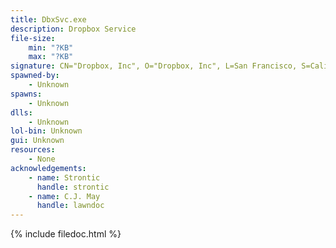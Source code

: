 ```yaml
---
title: DbxSvc.exe
description: Dropbox Service
file-size:
    min: "?KB"
    max: "?KB"
signature: CN="Dropbox, Inc", O="Dropbox, Inc", L=San Francisco, S=California, C=US
spawned-by:
    - Unknown
spawns:
    - Unknown
dlls:
    - Unknown
lol-bin: Unknown
gui: Unknown
resources:
    - None
acknowledgements:
    - name: Strontic
      handle: strontic
    - name: C.J. May
      handle: lawndoc
---
```


{% include filedoc.html %}
